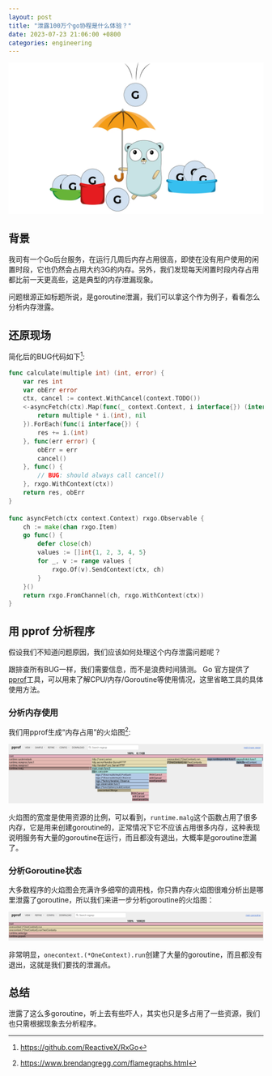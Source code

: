 ```yaml
---
layout: post
title: "泄露100万个go协程是什么体验？"
date: 2023-07-23 21:06:00 +0800
categories: engineering
---
```


![Goroutine Leak](/assets/image/goleak.png)

## 背景

我司有一个Go后台服务，在运行几周后内存占用很高，即使在没有用户使用的闲置时段，它也仍然会占用大约3G的内存。另外，我们发现每天闲置时段内存占用都比前一天更高些，这是典型的内存泄漏现象。

问题根源正如标题所说，是goroutine泄漏，我们可以拿这个作为例子，看看怎么分析内存泄露。

## 还原现场

简化后的BUG代码如下[^1]:

```go
func calculate(multiple int) (int, error) {
	var res int
	var obErr error
	ctx, cancel := context.WithCancel(context.TODO())
	<-asyncFetch(ctx).Map(func(_ context.Context, i interface{}) (interface{}, error) {
		return multiple * i.(int), nil
	}).ForEach(func(i interface{}) {
		res += i.(int)
	}, func(err error) {
		obErr = err
		cancel()
	}, func() {
		// BUG: should always call cancel()
	}, rxgo.WithContext(ctx))
	return res, obErr
}

func asyncFetch(ctx context.Context) rxgo.Observable {
	ch := make(chan rxgo.Item)
	go func() {
		defer close(ch)
		values := []int{1, 2, 3, 4, 5}
		for _, v := range values {
			rxgo.Of(v).SendContext(ctx, ch)
		}
	}()
	return rxgo.FromChannel(ch, rxgo.WithContext(ctx))
}
```

## 用 pprof 分析程序

假设我们不知道问题原因，我们应该如何处理这个内存泄露问题呢？

跟排查所有BUG一样，我们需要信息，而不是浪费时间猜测。 Go 官方提供了[pprof](https://pkg.go.dev/net/http/pprof)工具，可以用来了解CPU/内存/Goroutine等使用情况，这里省略工具的具体使用方法。

### 分析内存使用

我们用pprof生成“内存占用”的火焰图[^2]:

![pprof heap火焰图](/assets/image/goleak-memory.png)

火焰图的宽度是使用资源的比例，可以看到，`runtime.malg`这个函数占用了很多内存，它是用来创建goroutine的，正常情况下它不应该占用很多内存，这种表现说明服务有大量的goroutine在运行，而且都没有退出，大概率是goroutine泄漏了。

### 分析Goroutine状态

大多数程序的火焰图会充满许多细窄的调用栈，你只靠内存火焰图很难分析出是哪里泄露了goroutine，所以我们来进一步分析goroutine的火焰图：

![pprof goroutine火焰图](/assets/image/goleak-goroutine.png)

非常明显，`onecontext.(*OneContext).run`创建了大量的goroutine，而且都没有退出，这就是我们要找的泄漏点。

## 总结

泄露了这么多goroutine，听上去有些吓人，其实也只是多占用了一些资源，我们也只需根据现象去分析程序。

[^1]: https://github.com/ReactiveX/RxGo
[^2]: https://www.brendangregg.com/flamegraphs.html